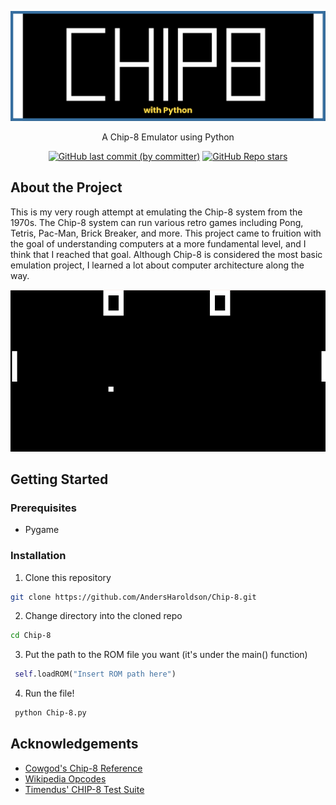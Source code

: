 ![Logo](resources/banner.png)

<p align="center">
A Chip-8 Emulator using Python
</p>

<div align="center">

  <a href="">![GitHub last commit (by committer)](https://img.shields.io/github/last-commit/AndersHaroldson/Chip-8?style=flat-square)</a>
  <a href="">![GitHub Repo stars](https://img.shields.io/github/stars/AndersHaroldson/Chip-8?style=flat-square)</a>

</div>

## About the Project
This is my very rough attempt at emulating the Chip-8 system from the 1970s. The Chip-8 system can run various retro games including Pong, Tetris, Pac-Man, Brick Breaker, and more. 
This project came to fruition with the goal of understanding computers at a more fundamental level, and I think that I reached that goal. 
Although Chip-8 is considered the most basic emulation project, I learned a lot about computer architecture along the way. 


<div align="center">
  
  ![App Screenshot](resources/pongSC.png)
  
  <!-- ![App Screenshot](resources/brickSC.png) -->

</div>

## Getting Started
### Prerequisites
- Pygame
### Installation
1. Clone this repository
```bash
git clone https://github.com/AndersHaroldson/Chip-8.git
```
2. Change directory into the cloned repo
```bash
cd Chip-8
```
3. Put the path to the ROM file you want (it's under the main() function)
```python
 self.loadROM("Insert ROM path here")
```
4. Run the file!
```bash
 python Chip-8.py
```

## Acknowledgements
- [Cowgod's Chip-8 Reference](http://devernay.free.fr/hacks/chip8/C8TECH10.HTM#0.0)
- [Wikipedia Opcodes](https://en.wikipedia.org/wiki/CHIP-8#Opcode_table)
- [Timendus' CHIP-8 Test Suite](https://github.com/Timendus/chip8-test-suite#chip-8-splash-screen)

